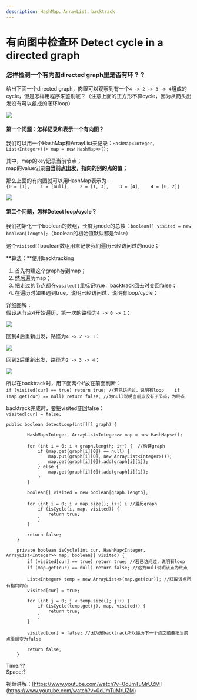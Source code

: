 ```yaml
---
description: HashMap，ArrayList，backtrack
---
```


# 有向图中检查环 Detect cycle in a directed graph

### 怎样检测一个有向图directed graph里是否有环？？

给出下面一个directed graph，肉眼可以观察到有一个`4 -> 2 -> 3 -> 4`组成的cycle，但是怎样用程序来鉴别呢？（注意上面的正方形不算cycle，因为从箭头出发没有可以组成的闭环loop）

![](../.gitbook/assets/img_6332.jpg)

#### 第一个问题：怎样记录和表示一个有向图？

我们可以用一个HashMap和ArrayList来记录：`HashMap<Integer, List<Integer>()> map = new HashMap<>();`

其中，map的key记录当前节点；  
            map的value记录**由当前点出发，指向的别的点的值；**

那么上面的有向图就可以用HashMap表示为：  
`{0 = [1],   
1 = [null],   
2 = [1, 3],   
3 = [4],   
4 = [0, 2]}`

![](../.gitbook/assets/img_6336.jpg)



#### 第二个问题，怎样Detect loop/cycle？

我们初始化一个boolean的数组，长度为node的总数：`boolean[] visited = new boolean[length];`（boolean的初始值默认都是false）

这个`visited[]`boolean数组用来记录我们遍历已经访问过的node；

**算法：**使用backtracking

1. 首先构建这个graph存到map；
2. 然后遍历map；
3. 把走过的节点都在`visited[]`里标记true，backtrack回去时变回false；
4. 在遍历时如果遇到true，说明已经访问过，说明有loop/cycle；

详细图解：  
假设从节点4开始遍历，第一次的路径为`4 -> 0 -> 1`：

![](../.gitbook/assets/img_6338.jpg)



回到4后重新出发，路径为`4 -> 2 -> 1`：

![](../.gitbook/assets/img_6339.jpg)



回到2后重新出发，路径为`2 -> 3 -> 4`：

![](../.gitbook/assets/img_6340.jpg)



所以在backtrack时，用下面两个if放在前面判断：  
`if (visited[cur] == true) return true; //若已访问过，说明有loop   
if (map.get(cur) == null) return false; //为null说明当前点没有子节点，为终点`

backtrack完成时，要把visited变回false：  
`visited[cur] = false;`  


```text
public boolean detectLoop(int[][] graph) {

		HashMap<Integer, ArrayList<Integer>> map = new HashMap<>();

		for (int i = 0; i < graph.length; i++) {  //构建graph
			if (map.get(graph[i][0]) == null) {
				map.put(graph[i][0], new ArrayList<Integer>());
				map.get(graph[i][0]).add(graph[i][1]);
			} else {
				map.get(graph[i][0]).add(graph[i][1]);
			}
		}

		boolean[] visited = new boolean[graph.length];

		for (int i = 0; i < map.size(); i++) { //遍历graph
			if (isCycle(i, map, visited)) {
				return true;
			}
		}

		return false;
	}

	private boolean isCycle(int cur, HashMap<Integer, ArrayList<Integer>> map, boolean[] visited) {
		if (visited[cur] == true) return true; //若已访问过，说明有loop
		if (map.get(cur) == null) return false; //这为null说明该点为终点

		List<Integer> temp = new ArrayList<>(map.get(cur)); //获取该点所有指向的点
		visited[cur] = true;

		for (int j = 0; j < temp.size(); j++) {
			if (isCycle(temp.get(j), map, visited)) {
				return true;
			}
		}

		visited[cur] = false; //因为是backtrack所以遍历下一个点之前要把当前点重新变为false

		return false;
	}
```

Time:??  
Space:?





视频讲解：[https://www.youtube.com/watch?v=0dJmTuMrUZM](https://www.youtube.com/watch?v=0dJmTuMrUZM)



